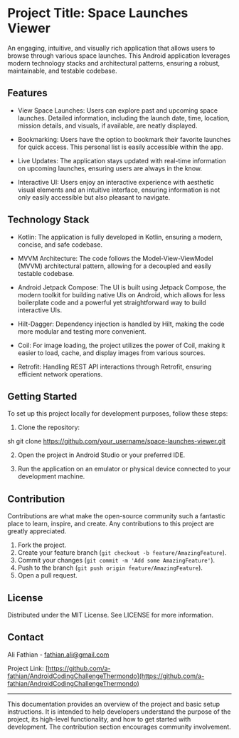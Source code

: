 # Project Title: Space Launches Viewer

An engaging, intuitive, and visually rich application that allows users to browse through various space launches. This Android application leverages modern technology stacks and architectural patterns, ensuring a robust, maintainable, and testable codebase.

## Features

- View Space Launches: Users can explore past and upcoming space launches. Detailed information, including the launch date, time, location, mission details, and visuals, if available, are neatly displayed.

- Bookmarking: Users have the option to bookmark their favorite launches for quick access. This personal list is easily accessible within the app.

- Live Updates: The application stays updated with real-time information on upcoming launches, ensuring users are always in the know.

- Interactive UI: Users enjoy an interactive experience with aesthetic visual elements and an intuitive interface, ensuring information is not only easily accessible but also pleasant to navigate.

## Technology Stack

- Kotlin: The application is fully developed in Kotlin, ensuring a modern, concise, and safe codebase.

- MVVM Architecture: The code follows the Model-View-ViewModel (MVVM) architectural pattern, allowing for a decoupled and easily testable codebase.

- Android Jetpack Compose: The UI is built using Jetpack Compose, the modern toolkit for building native UIs on Android, which allows for less boilerplate code and a powerful yet straightforward way to build interactive UIs.

- Hilt-Dagger: Dependency injection is handled by Hilt, making the code more modular and testing more convenient.

- Coil: For image loading, the project utilizes the power of Coil, making it easier to load, cache, and display images from various sources.

- Retrofit: Handling REST API interactions through Retrofit, ensuring efficient network operations.

## Getting Started

To set up this project locally for development purposes, follow these steps:

1. Clone the repository:


sh
git clone https://github.com/your_username/space-launches-viewer.git



2. Open the project in Android Studio or your preferred IDE.

3. Run the application on an emulator or physical device connected to your development machine.

## Contribution

Contributions are what make the open-source community such a fantastic place to learn, inspire, and create. Any contributions to this project are greatly appreciated.

1. Fork the project.
2. Create your feature branch (`git checkout -b feature/AmazingFeature`).
3. Commit your changes (`git commit -m 'Add some AmazingFeature'`).
4. Push to the branch (`git push origin feature/AmazingFeature`).
5. Open a pull request.

## License

Distributed under the MIT License. See
LICENSE
for more information.

## Contact

Ali Fathian - fathian.ali@gmail.com

Project Link: [https://github.com/a-fathian/AndroidCodingChallengeThermondo](https://github.com/a-fathian/AndroidCodingChallengeThermondo)

---

This documentation provides an overview of the project and basic setup instructions. It is intended to help developers understand the purpose of the project, its high-level functionality, and how to get started with development. The contribution section encourages community involvement.